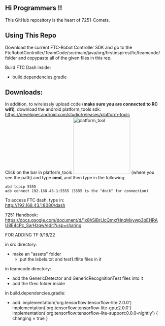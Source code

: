## Hi Programmers !!
This GitHub repository is the heart of 7251-Comets. 

## Using This Repo
Download the current FTC-Robot Controller SDK and go to the FtcRobotController/TeamCode/src/main/java/org/firstinspires/ftc/teamcode/ folder and copypaste all of the given files in this rep.

Build FTC Dash inside:
- build.dependencies.gradle

## Downloads:
In addition, to wirelessly upload code (__make sure you are connected to RC wifi__), download the android platform_tools sdk:   
https://developer.android.com/studio/releases/platform-tools   
Click on the bar in platform_tools <img width="185" alt="platform_tool" src="https://user-images.githubusercontent.com/87776842/188527100-bea97838-59f2-486e-880b-9ba4bf24e8b9.png"> (where you see the path) and type **cmd**, and then type in the following:   

`abd tcpip 5555`    
`adb connect 192.168.43.1:5555 (5555 is the "dock" for connection)`   

To access FTC dash, type in:   
http://192.168.43.1:8080/dash

7251 Handbook:   
https://docs.google.com/document/d/1x8hSlBrLIcQmxfHnqMxywp3bEHRAU8E4cPc_SarHzqw/edit?usp=sharing




FOR ADDING TF 9/18/22

in src directory:
- make an "assets" folder
   - put the labels.txt and test1.tflite files in it
   
in teamcode directory:
- add the GenericDetector and GenericRecognitionTest files into it
- add the tfrec folder inside


in build.dependencies.gradle:
- add:
      implementation('org.tensorflow:tensorflow-lite:2.0.0')
      implementation('org.tensorflow:tensorflow-lite-gpu:2.0.0')
      implementation('org.tensorflow:tensorflow-lite-support:0.0.0-nightly') { changing = true }
